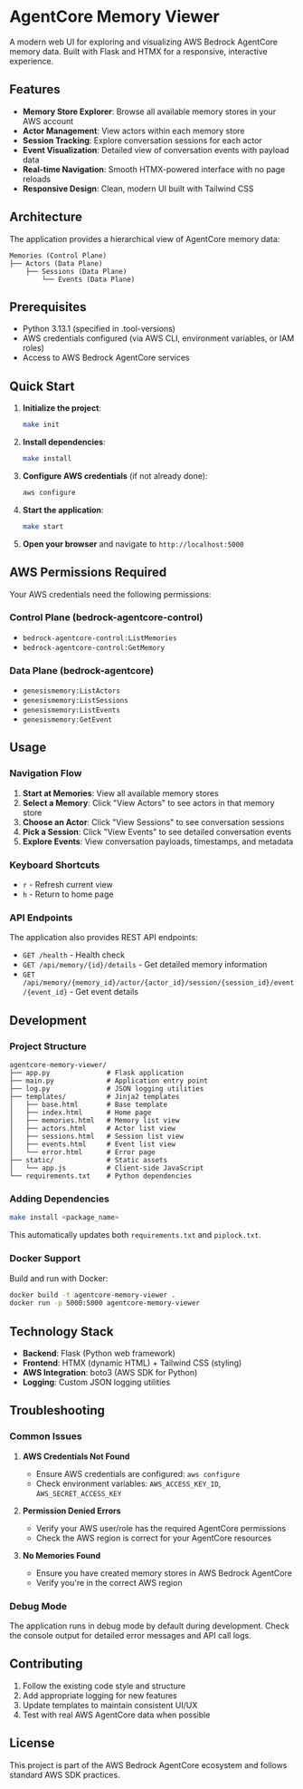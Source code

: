 # AgentCore Memory Viewer

A modern web UI for exploring and visualizing AWS Bedrock AgentCore memory data. Built with Flask and HTMX for a responsive, interactive experience.

## Features

- **Memory Store Explorer**: Browse all available memory stores in your AWS account
- **Actor Management**: View actors within each memory store
- **Session Tracking**: Explore conversation sessions for each actor
- **Event Visualization**: Detailed view of conversation events with payload data
- **Real-time Navigation**: Smooth HTMX-powered interface with no page reloads
- **Responsive Design**: Clean, modern UI built with Tailwind CSS

## Architecture

The application provides a hierarchical view of AgentCore memory data:

```
Memories (Control Plane)
├── Actors (Data Plane)
    ├── Sessions (Data Plane)
        └── Events (Data Plane)
```

## Prerequisites

- Python 3.13.1 (specified in .tool-versions)
- AWS credentials configured (via AWS CLI, environment variables, or IAM roles)
- Access to AWS Bedrock AgentCore services

## Quick Start

1. **Initialize the project**:

   ```bash
   make init
   ```

2. **Install dependencies**:

   ```bash
   make install
   ```

3. **Configure AWS credentials** (if not already done):

   ```bash
   aws configure
   ```

4. **Start the application**:

   ```bash
   make start
   ```

5. **Open your browser** and navigate to `http://localhost:5000`

## AWS Permissions Required

Your AWS credentials need the following permissions:

### Control Plane (bedrock-agentcore-control)

- `bedrock-agentcore-control:ListMemories`
- `bedrock-agentcore-control:GetMemory`

### Data Plane (bedrock-agentcore)

- `genesismemory:ListActors`
- `genesismemory:ListSessions`
- `genesismemory:ListEvents`
- `genesismemory:GetEvent`

## Usage

### Navigation Flow

1. **Start at Memories**: View all available memory stores
2. **Select a Memory**: Click "View Actors" to see actors in that memory store
3. **Choose an Actor**: Click "View Sessions" to see conversation sessions
4. **Pick a Session**: Click "View Events" to see detailed conversation events
5. **Explore Events**: View conversation payloads, timestamps, and metadata

### Keyboard Shortcuts

- `r` - Refresh current view
- `h` - Return to home page

### API Endpoints

The application also provides REST API endpoints:

- `GET /health` - Health check
- `GET /api/memory/{id}/details` - Get detailed memory information
- `GET /api/memory/{memory_id}/actor/{actor_id}/session/{session_id}/event/{event_id}` - Get event details

## Development

### Project Structure

```
agentcore-memory-viewer/
├── app.py              # Flask application
├── main.py             # Application entry point
├── log.py              # JSON logging utilities
├── templates/          # Jinja2 templates
│   ├── base.html       # Base template
│   ├── index.html      # Home page
│   ├── memories.html   # Memory list view
│   ├── actors.html     # Actor list view
│   ├── sessions.html   # Session list view
│   ├── events.html     # Event list view
│   └── error.html      # Error page
├── static/             # Static assets
│   └── app.js          # Client-side JavaScript
└── requirements.txt    # Python dependencies
```

### Adding Dependencies

```bash
make install <package_name>
```

This automatically updates both `requirements.txt` and `piplock.txt`.

### Docker Support

Build and run with Docker:

```bash
docker build -t agentcore-memory-viewer .
docker run -p 5000:5000 agentcore-memory-viewer
```

## Technology Stack

- **Backend**: Flask (Python web framework)
- **Frontend**: HTMX (dynamic HTML) + Tailwind CSS (styling)
- **AWS Integration**: boto3 (AWS SDK for Python)
- **Logging**: Custom JSON logging utilities

## Troubleshooting

### Common Issues

1. **AWS Credentials Not Found**

   - Ensure AWS credentials are configured: `aws configure`
   - Check environment variables: `AWS_ACCESS_KEY_ID`, `AWS_SECRET_ACCESS_KEY`

2. **Permission Denied Errors**

   - Verify your AWS user/role has the required AgentCore permissions
   - Check the AWS region is correct for your AgentCore resources

3. **No Memories Found**
   - Ensure you have created memory stores in AWS Bedrock AgentCore
   - Verify you're in the correct AWS region

### Debug Mode

The application runs in debug mode by default during development. Check the console output for detailed error messages and API call logs.

## Contributing

1. Follow the existing code style and structure
2. Add appropriate logging for new features
3. Update templates to maintain consistent UI/UX
4. Test with real AWS AgentCore data when possible

## License

This project is part of the AWS Bedrock AgentCore ecosystem and follows standard AWS SDK practices.
